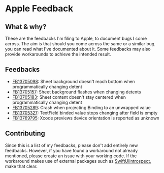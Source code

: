 # Apple Feedback

## What & why?
These are the feedbacks I'm filing to Apple, to document bugs I come across. The aim is that should you come across the same or a similar bug, you can read what I've documented about it. Some feedbacks may also provide workarounds to achieve the intended result.

## Feedbacks
- [FB13705098](FB13705098): Sheet background doesn't reach bottom when programmatically changing detent
- [FB13705157](FB13705157): Sheet background flashes when changing detents
- [FB13705183](FB13705183): Sheet content doesn't stay centered when programmatically changing detent
- [FB13705289](FB13705289): Crash when projecting Binding to an unwrapped value
- [FB13705327](FB13705327): TextField binded value stops changing after field is empty
- [FB13769795](FB13769795): Xcode previews device orientation is reported as unknown

## Contributing
Since this is a list of my feedbacks, please don't add entirely new feedbacks. However, if you have found a workaround not already mentioned, please create an issue with your working code. If the workaround makes use of external packages such as [SwiftUIIntrospect](https://github.com/siteline/swiftui-introspect), make that clear.
